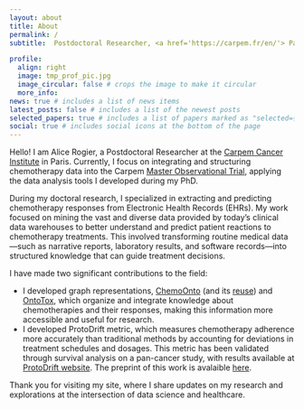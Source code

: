```yaml
---
layout: about
title: About
permalink: /
subtitle:  Postdoctoral Researcher, <a href='https://carpem.fr/en/'> Paris Carpem Cancer Institute</a>

profile:
  align: right
  image: tmp_prof_pic.jpg
  image_circular: false # crops the image to make it circular
  more_info: 
news: true # includes a list of news items
latest_posts: false # includes a list of the newest posts
selected_papers: true # includes a list of papers marked as "selected={true}"
social: true # includes social icons at the bottom of the page
---
```


Hello! I am Alice Rogier, a Postdoctoral Researcher at the [Carpem Cancer Institute](https://carpem.fr/en/) in Paris. Currently, I focus on integrating and structuring chemotherapy data into the Carpem [Master Observational Trial](https://www.sciencedirect.com/science/article/pii/S0092867419313716), applying the data analysis tools I developed during my PhD.

During my doctoral research, I specialized in extracting and predicting chemotherapy responses from Electronic Health Records (EHRs). My work focused on mining the vast and diverse data provided by today’s clinical data warehouses to better understand and predict patient reactions to chemotherapy treatments. This involved transforming routine medical data—such as narrative reports, laboratory results, and software records—into structured knowledge that can guide treatment decisions.


I have made two significant contributions to the field:
* I developed graph representations, [ChemoOnto](https://zenodo.org/records/10548491) (and its [reuse](https://hal.science/hal-04455155)) and [OntoTox](https://inria.hal.science/hal-03364585), which organize and integrate knowledge about chemotherapies and their responses, making this information more accessible and useful for research.
* I developed ProtoDrift metric, which measures chemotherapy adherence more accurately than traditional methods by accounting for deviations in treatment schedules and dosages. This metric has been validated through survival analysis on a pan-cancer study, with results available at [ProtoDrift website](https://files.inria.fr/protodrift-surv/). The preprint of this work is avalaible [here](https://papers.ssrn.com/sol3/papers.cfm?abstract_id=4979821). 


Thank you for visiting my site, where I share updates on my research and explorations at the intersection of data science and healthcare.
